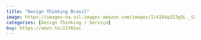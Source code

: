 ```yaml
---
title: "Design Thinking Brasil"
image: https://images-na.ssl-images-amazon.com/images/I/4184g3ZJg5L._SX323_BO1,204,203,200_.jpg
categories: [Design Thinking / Serviço]
buy: https://amzn.to/2J7ASoc
---
```

